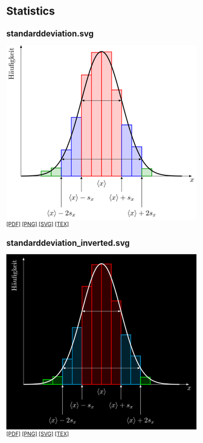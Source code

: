# Statistics
## standarddeviation.svg
[![standarddeviation.svg](statistics/standarddeviation/standarddeviation.svg "standarddeviation.svg")](statistics/standarddeviation/standarddeviation.svg) [[PDF]](statistics/standarddeviation/standarddeviation.pdf) [[PNG]](statistics/standarddeviation/standarddeviation.png) [[SVG]](statistics/standarddeviation/standarddeviation.svg) [[TEX]](statistics/standarddeviation/standarddeviation.tex)
## standarddeviation_inverted.svg
[![standarddeviation_inverted.svg](statistics/standarddeviation/standarddeviation_inverted.svg "standarddeviation_inverted.svg")](statistics/standarddeviation/standarddeviation_inverted.svg) [[PDF]](statistics/standarddeviation/standarddeviation_inverted.pdf) [[PNG]](statistics/standarddeviation/standarddeviation_inverted.png) [[SVG]](statistics/standarddeviation/standarddeviation_inverted.svg) [[TEX]](statistics/standarddeviation/standarddeviation_inverted.tex)
